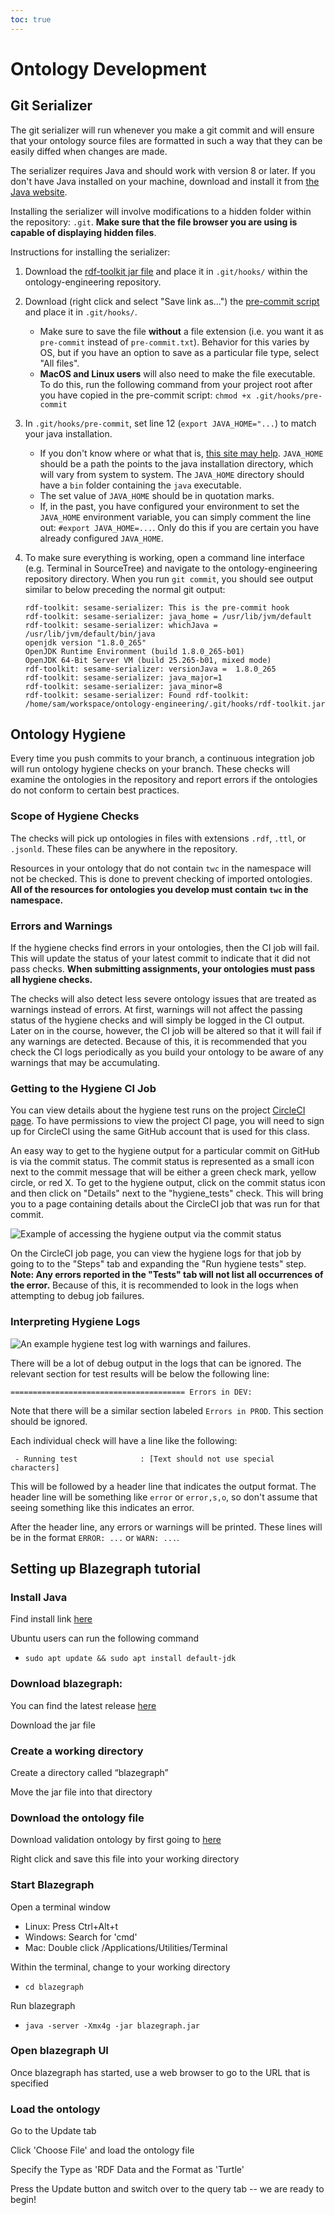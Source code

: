```yaml
---
toc: true
---
```


# Ontology Development

## Git Serializer

The git serializer will run whenever you make a git commit and will ensure that your ontology source files are formatted in such a way that they can be easily diffed when changes are made.

The serializer requires Java and should work with version 8 or later.
If you don't have Java installed on your machine, download and install it from
[the Java website](https://java.com/en/download/).

Installing the serializer will involve modifications to a hidden folder within the repository: `.git`.
**Make sure that the file browser you are using is capable of displaying hidden files**.

Instructions for installing the serializer:

1. Download the
    [rdf-toolkit jar file](https://jenkins.edmcouncil.org/job/rdf-toolkit-build/lastSuccessfulBuild/artifact/target/rdf-toolkit.jar)
    and place it in `.git/hooks/` within the ontology-engineering repository.
1. Download (right click and select "Save link as...") the
    [pre-commit script](https://raw.githubusercontent.com/tetherless-world/ontology-engineering/master/serializer/pre-commit)
    and place it in `.git/hooks/`.
    * Make sure to save the file **without** a file extension (i.e. you want it as `pre-commit` instead of `pre-commit.txt`).
        Behavior for this varies by OS, but if you have an option to save as a particular file type, select "All files".
    * **MacOS and Linux users** will also need to make the file executable.
        To do this, run the following command from your project root after you have copied in the pre-commit script: `chmod +x .git/hooks/pre-commit`
1. In `.git/hooks/pre-commit`, set line 12 (`export JAVA_HOME="...`) to match your java installation.
    * If you don't know where or what that is, [this site may help](https://www.baeldung.com/find-java-home).
        `JAVA_HOME` should be a path the points to the java installation directory, which will vary from system to system.
        The `JAVA_HOME` directory should have a `bin` folder containing the `java` executable.
    * The set value of `JAVA_HOME` should be in quotation marks.
    * If, in the past, you have configured your environment to set the `JAVA_HOME` environment variable, you can simply comment the line out: `#export JAVA_HOME=...`.
        Only do this if you are certain you have already configured `JAVA_HOME`.
1. To make sure everything is working, open a command line interface (e.g. Terminal in SourceTree) and navigate to the ontology-engineering repository directory.
    When you run `git commit`, you should see output similar to below preceding the normal git output:

    ``` text
    rdf-toolkit: sesame-serializer: This is the pre-commit hook
    rdf-toolkit: sesame-serializer: java_home = /usr/lib/jvm/default
    rdf-toolkit: sesame-serializer: whichJava = /usr/lib/jvm/default/bin/java
    openjdk version "1.8.0_265"
    OpenJDK Runtime Environment (build 1.8.0_265-b01)
    OpenJDK 64-Bit Server VM (build 25.265-b01, mixed mode)
    rdf-toolkit: sesame-serializer: versionJava =  1.8.0_265
    rdf-toolkit: sesame-serializer: java_major=1
    rdf-toolkit: sesame-serializer: java_minor=8
    rdf-toolkit: sesame-serializer: Found rdf-toolkit: /home/sam/workspace/ontology-engineering/.git/hooks/rdf-toolkit.jar
    ```

## Ontology Hygiene

Every time you push commits to your branch, a continuous integration job will run ontology hygiene checks on your branch.
These checks will examine the ontologies in the repository and report errors if the ontologies do not conform to certain best practices.

### Scope of Hygiene Checks

The checks will pick up ontologies in files with extensions `.rdf`, `.ttl`, or `.jsonld`.
These files can be anywhere in the repository.

Resources in your ontology that do not contain `twc` in the namespace will not be checked.
This is done to prevent checking of imported ontologies.
**All of the resources for ontologies you develop must contain `twc` in the namespace.**

### Errors and Warnings

If the hygiene checks find errors in your ontologies, then the CI job will fail.
This will update the status of your latest commit to indicate that it did not pass checks.
**When submitting assignments, your ontologies must pass all hygiene checks.**

The checks will also detect less severe ontology issues that are treated as warnings instead of errors.
At first, warnings will not affect the passing status of the hygiene checks and will simply be logged in the CI output.
Later on in the course, however, the CI job will be altered so that it will fail if any warnings are detected.
Because of this, it is recommended that you check the CI logs periodically as you build your ontology to be aware of any warnings that may be accumulating.

### Getting to the Hygiene CI Job

You can view details about the hygiene test runs on the project [CircleCI page](https://app.circleci.com/pipelines/github/tetherless-world/ontology-engineering).
To have permissions to view the project CI page, you will need to sign up for CircleCI using the same GitHub account that is used for this class.

An easy way to get to the hygiene output for a particular commit on GitHub is via the commit status.
The commit status is represented as a small icon next to the commit message that will be either a green check mark, yellow circle, or red X.
To get to the hygiene output, click on the commit status icon and then click on "Details" next to the "hygiene_tests" check.
This will bring you to a page containing details about the CircleCI job that was run for that commit.

![Example of accessing the hygiene output via the commit status](hygiene_fail_status.png)

On the CircleCI job page, you can view the hygiene logs for that job by going to to the "Steps" tab and expanding the "Run hygiene tests" step.
**Note: Any errors reported in the "Tests" tab will not list all occurrences of the error.**
Because of this, it is recommended to look in the logs when attempting to debug job failures.

### Interpreting Hygiene Logs

![An example hygiene test log with warnings and failures.](hygiene_log.png)

There will be a lot of debug output in the logs that can be ignored. The relevant section for test results will be below the following line:

``` text
======================================= Errors in DEV:
```

Note that there will be a similar section labeled `Errors in PROD`.  This section should be ignored.

Each individual check will have a line like the following:

``` text
 - Running test              : [Text should not use special characters]
```

This will be followed by a header line that indicates the output format.
The header line will be something like `error` or `error,s,o`, so don't assume that seeing something like this indicates an error.

After the header line, any errors or warnings will be printed.
These lines will be in the format `ERROR: ...` or `WARN: ...`.



## Setting up Blazegraph tutorial

### Install Java

Find install link [here](https://bit.ly/38kxlR4)

Ubuntu users can run the following command 

* `sudo apt update && sudo apt install default-jdk`

### Download blazegraph: 

You can find the latest release [here](https://github.com/blazegraph/database/releases/) 

Download the jar file

### Create a working directory 

Create a directory called “blazegraph”

Move the jar file into that directory

### Download the ontology file 

Download validation ontology by first going to [here](https://bit.ly/3eClMpE)

Right click and save this file into your working directory

### Start Blazegraph 
Open a terminal window

* Linux: Press Ctrl+Alt+t
* Windows: Search for 'cmd'
* Mac: Double click /Applications/Utilities/Terminal

Within the terminal, change to your working directory

* `cd blazegraph`

Run blazegraph

* `java -server -Xmx4g -jar blazegraph.jar`

### Open blazegraph UI
Once blazegraph has started, use a web browser to go to the URL that is specified 

### Load the ontology
Go to the Update tab

Click 'Choose File' and load the ontology file

Specify the Type as 'RDF Data and the Format as 'Turtle'

Press the Update button and switch over to the query tab -- we are ready to begin!
